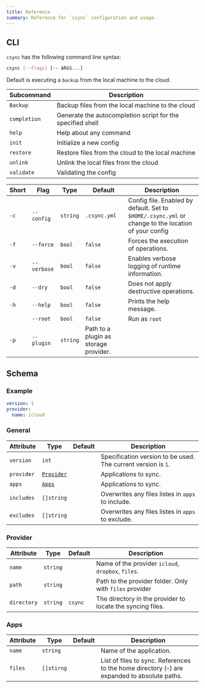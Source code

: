 ```yaml
---
title: Reference
summary: Reference for `csync` configuration and usage.
---
```


## CLI

`csync` has the following command line syntax:

```bash
csync [--flags] [-- ARGS...]
```

Default is executing a `backup` from the local machine to the cloud.

| Subcommand | Description |
| - | - |
| `Backup` | Backup files from the local machine to the cloud
| `completion` | Generate the autocompletion script for the specified shell
| `help`       | Help about any command
| `init`       | Initialize a new config
| `restore`    | Restore files from the cloud to the local machine
| `unlink`     | Unlink the local files from the cloud
| `validate`   | Validating the config

| Short | Flag | Type | Default | Description |
| - | - | - | - | - |
| `-c` | `--config` | `string` | `.csync.yml` | Config file. Enabled by default. Set to `$HOME/.csync.yml` or change to the location of your config |
| `-f` | `--force` | `bool` | `false` | Forces the execution of operations. |
| `-v` | `--verbose` | `bool` | `false` | Enables verbose logging of runtime information. |
| `-d` | `--dry` | `bool` | `false` | Does not apply destructive operations. |
| `-h` | `--help` | `bool` | `false` | Prints the help message. |
| | `--root` | `bool` | `false` | Run as `root` |
| `-p` | `--plugin` | `string` | Path to a plugin as storage provider. |

## Schema

### Example

```yaml
version: 1
provider:
  name: icloud
```

### General

| Attribute | Type | Default | Description |
| - | - | - | - |
| `version` | `int` | | Specification version to be used. The current version is `1`. |
| `provider` | [`Provider`](#provider) | | Applications to sync. |
| `apps` | [`Apps`](#app) | | Applications to sync. |
| `includes` | `[]string` | | Overwrites any files listes in `apps` to include. |
| `excludes` | `[]string` | | Overwrites any files listes in `apps` to exclude. |

### Provider

| Attribute | Type | Default | Description |
| - | - | - | - |
| `name` | `string` | | Name of the provider `icloud`, `dropbox`, `files`. |
| `path` | `string` | | Path to the provider folder. Only with `files` provider |
| `directory` | `string` | `csync` | The directory in the provider to locate the syncing files. |

### Apps

| Attribute | Type | Default | Description |
| - | - | - | - |
| `name` | `string` | | Name of the application. |
| `files` | `[]stirng` | | List of files to sync. References to the home directory (`~`) are expanded to absolute paths. |